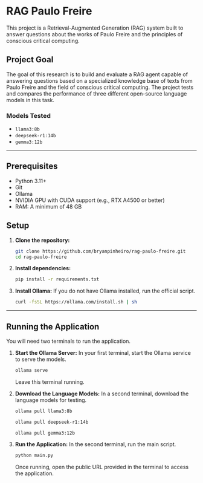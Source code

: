 # RAG Paulo Freire

This project is a Retrieval-Augmented Generation (RAG) system built to answer questions about the works of Paulo Freire and the principles of conscious critical computing.

## Project Goal

The goal of this research is to build and evaluate a RAG agent capable of answering questions based on a specialized knowledge base of texts from Paulo Freire and the field of conscious critical computing. The project tests and compares the performance of three different open-source language models in this task.

### Models Tested

  * `llama3:8b`
  * `deepseek-r1:14b`
  * `gemma3:12b`

-----

## Prerequisites

  * Python 3.11+
  * Git
  * Ollama
  * NVIDIA GPU with CUDA support (e.g., RTX A4500 or better)
  * RAM: A minimum of 48 GB

## Setup

1.  **Clone the repository:**

    ```bash
    git clone https://github.com/bryanpinheiro/rag-paulo-freire.git
    cd rag-paulo-freire
    ```

2.  **Install dependencies:**
    ```bash
    pip install -r requirements.txt
    ```

3.  **Install Ollama:**
    If you do not have Ollama installed, run the official script.

    ```bash
    curl -fsSL https://ollama.com/install.sh | sh
    ```

-----

## Running the Application

You will need two terminals to run the application.

1.  **Start the Ollama Server:**
    In your first terminal, start the Ollama service to serve the models.

    ```bash
    ollama serve
    ```

    Leave this terminal running.

2.  **Download the Language Models:**
    In a second terminal, download the language models for testing.

    ```bash
    ollama pull llama3:8b
    ```

    ```bash
    ollama pull deepseek-r1:14b
    ```

    ```bash
    ollama pull gemma3:12b
    ```

3.  **Run the Application:**
    In the second terminal, run the main script.

    ```bash
    python main.py
    ```

    Once running, open the public URL provided in the terminal to access the application.